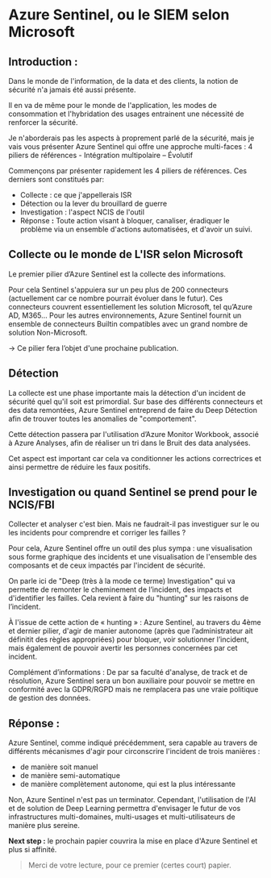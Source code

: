 # Azure Sentinel, ou le SIEM selon Microsoft

## **Introduction :**

Dans le monde de l'information, de la data et des clients, la notion de sécurité n'a jamais été aussi présente.

Il en va de même pour le monde de l'application, les modes de consommation et l'hybridation des usages entrainent une nécessité de renforcer la sécurité.

Je n'aborderais pas les aspects à proprement parlé de la sécurité, mais je vais vous présenter Azure Sentinel qui offre une approche multi-faces : 4 piliers de références - Intégration multipolaire – Évolutif

Commençons par présenter rapidement les 4 piliers de références. Ces derniers sont constitués par:

-   Collecte : ce que j'appellerais ISR
-   Détection ou la lever du brouillard de guerre
-   Investigation : l'aspect NCIS de l'outil
-   Réponse **:** Toute action visant à bloquer, canaliser, éradiquer le problème via un ensemble d'actions automatisées, et d'avoir un suivi.

## Collecte ou le monde de L'ISR selon Microsoft

Le premier pilier d’Azure Sentinel est la collecte des informations.

Pour cela Sentinel s'appuiera sur un peu plus de 200 connecteurs (actuellement car ce nombre pourrait évoluer dans le futur). Ces connecteurs couvrent essentiellement les solution Microsoft, tel qu’Azure AD, M365… Pour les autres environnements, Azure Sentinel fournit un ensemble de connecteurs Builtin compatibles avec un grand nombre de solution Non-Microsoft.

-> Ce pilier fera l’objet d'une prochaine publication.

## Détection

La collecte est une phase importante mais la détection d'un incident de sécurité quel qu'il soit est primordial. Sur base des différents connecteurs et des data remontées, Azure Sentinel entreprend de faire du Deep Détection afin de trouver toutes les anomalies de "comportement".

Cette détection passera par l'utilisation d’Azure Monitor Workbook, associé à Azure Analyses, afin de réaliser un tri dans le Bruit des data analysées.

Cet aspect est important car cela va conditionner les actions correctrices et ainsi permettre de réduire les faux positifs.

## Investigation ou quand Sentinel se prend pour le NCIS/FBI

Collecter et analyser c'est bien. Mais ne faudrait-il pas investiguer sur le ou les incidents pour comprendre et corriger les failles ?

Pour cela, Azure Sentinel offre un outil des plus sympa : une visualisation sous forme graphique des incidents et une visualisation de l'ensemble des composants et de ceux impactés par l'incident de sécurité.

On parle ici de "Deep (très à la mode ce terme) Investigation" qui va permette de remonter le cheminement de l’incident, des impacts et d'identifier les failles. Cela revient à faire du "hunting" sur les raisons de l’incident.

À l'issue de cette action de « hunting » : Azure Sentinel, au travers du 4ème et dernier pilier, d'agir de manier autonome (après que l’administrateur ait définitit des règles appropriées) pour bloquer, voir solutionner l’incident, mais également de pouvoir avertir les personnes concernées par cet incident.

Complément d’informations : De par sa faculté d'analyse, de track et de résolution, Azure Sentinel sera un bon auxiliaire pour pouvoir se mettre en conformité avec la GDPR/RGPD mais ne remplacera pas une vraie politique de gestion des données.

## Réponse :

Azure Sentinel, comme indiqué précédemment, sera capable au travers de différents mécanismes d'agir pour circonscrire l'incident de trois manières :

-   de manière soit manuel
-   de manière semi-automatique
-   de manière complètement autonome, qui est la plus intéressante

Non, Azure Sentinel n'est pas un terminator. Cependant, l'utilisation de l'AI et de solution de Deep Learning permettra d'envisager le futur de vos infrastructures multi-domaines, multi-usages et multi-utilisateurs de manière plus sereine.

**Next step :** le prochain papier couvrira la mise en place d'Azure Sentinel et plus si affinité.

> Merci de votre lecture, pour ce premier (certes court) papier.

